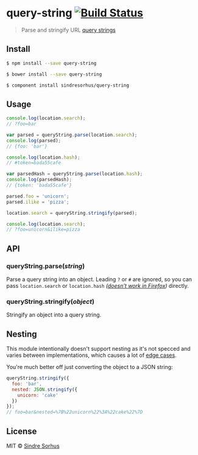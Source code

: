 # query-string [![Build Status](https://travis-ci.org/sindresorhus/query-string.svg?branch=master)](https://travis-ci.org/sindresorhus/query-string)

> Parse and stringify URL [query strings](http://en.wikipedia.org/wiki/Query_string)


## Install

```sh
$ npm install --save query-string
```

```sh
$ bower install --save query-string
```

```sh
$ component install sindresorhus/query-string
```


## Usage

```js
console.log(location.search);
// ?foo=bar

var parsed = queryString.parse(location.search);
console.log(parsed);
// {foo: 'bar'}

console.log(location.hash);
// #token=bada55cafe

var parsedHash = queryString.parse(location.hash);
console.log(parsedHash);
// {token: 'bada55cafe'}

parsed.foo = 'unicorn';
parsed.ilike = 'pizza';

location.search = queryString.stringify(parsed);

console.log(location.search);
// ?foo=unicorn&ilike=pizza
```


## API

### queryString.parse(*string*)

Parse a query string into an object. Leading `?` or `#` are ignored, so you can pass `location.search` or `location.hash` *([doesn't work in Firefox](https://github.com/sindresorhus/query-string/issues/13))* directly.

### queryString.stringify(*object*)

Stringify an object into a query string.


## Nesting

This module intentionally doesn't support nesting as it's not specced and varies between implementations, which causes a lot of [edge cases](https://github.com/visionmedia/node-querystring/issues).

You're much better off just converting the object to a JSON string:

```js
queryString.stringify({
  foo: 'bar',
  nested: JSON.stringify({
    unicorn: 'cake'
  })
});
// foo=bar&nested=%7B%22unicorn%22%3A%22cake%22%7D
```


## License

MIT © [Sindre Sorhus](http://sindresorhus.com)
